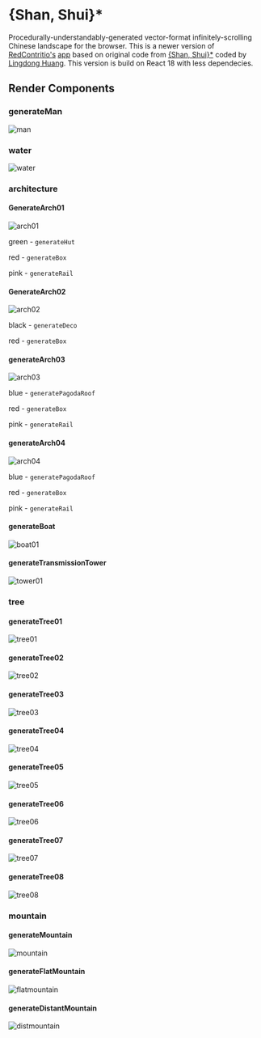 # {Shan, Shui}\*

Procedurally-understandably-generated vector-format infinitely-scrolling Chinese landscape for the browser.
This is a newer version of [RedContritio's](https://github.com/RedContritio) [app](https://github.com/RedContritio/shan_shui_inf) based on original code from [{Shan, Shui}\*](https://github.com/LingDong-/shan-shui-inf/blob/master/README.md#shan-shui) coded by [Lingdong Huang](https://github.com/LingDong-). This version is build on React 18 with less dependecies.

## Render Components

### generateMan

![man](public/img/man.png)

### water

![water](public/img/water.png)

### architecture

#### GenerateArch01

![arch01](public/img/arch/arch01.png)

green - `generateHut`

red - `generateBox`

pink - `generateRail`

#### GenerateArch02

![arch02](public/img/arch/arch02.png)

black - `generateDeco`

red - `generateBox`

#### generateArch03

![arch03](public/img/arch/arch03.png)

blue - `generatePagodaRoof`

red - `generateBox`

pink - `generateRail`

#### generateArch04

![arch04](public/img/arch/arch04.png)

blue - `generatePagodaRoof`

red - `generateBox`

pink - `generateRail`

#### generateBoat

![boat01](public/img/arch/boat01.png)

#### generateTransmissionTower

![tower01](public/img/arch/tower01.png)

### tree

#### generateTree01

![tree01](public/img/tree/tree01.png)

#### generateTree02

![tree02](public/img/tree/tree02.png)

#### generateTree03

![tree03](public/img/tree/tree03.png)

#### generateTree04

![tree04](public/img/tree/tree04.png)

#### generateTree05

![tree05](public/img/tree/tree05.png)

#### generateTree06

![tree06](public/img/tree/tree06.png)

#### generateTree07

![tree07](public/img/tree/tree07.png)

#### generateTree08

![tree08](public/img/tree/tree08.png)

### mountain

#### generateMountain

![mountain](public/img/mountain.png)

#### generateFlatMountain

![flatmountain](public/img/flatmountain.png)

#### generateDistantMountain

![distmountain](public/img/distmountain.png)
